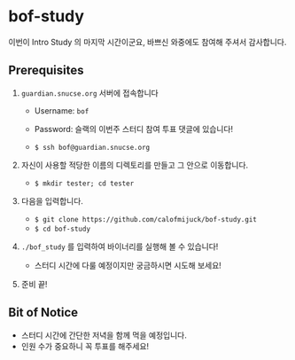 # bof-study

이번이 Intro Study 의 마지막 시간이군요, 바쁘신 와중에도 참여해 주셔서 감사합니다.


## Prerequisites

1. `guardian.snucse.org` 서버에 접속합니다

    - Username: `bof`
    - Password: 슬랙의 이번주 스터디 참여 투표 댓글에 있습니다!

    - `$ ssh bof@guardian.snucse.org`

    
2. 자신이 사용할 적당한 이름의 디렉토리를 만들고 그 안으로 이동합니다.
    - `$ mkdir tester; cd tester`
    
3. 다음을 입력합니다.
    - `$ git clone https://github.com/calofmijuck/bof-study.git`
    - `$ cd bof-study`
    
4. `./bof_study` 를 입력하여 바이너리를 실행해 볼 수 있습니다!
    - 스터디 시간에 다룰 예정이지만 궁금하시면 시도해 보세요!

5. 준비 끝!

## Bit of Notice
- 스터디 시간에 간단한 저녁을 함께 먹을 예정입니다.
- 인원 수가 중요하니 꼭 투표를 해주세요!
